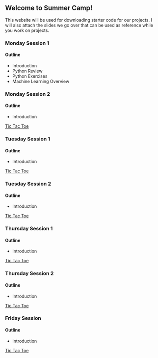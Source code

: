 ## Welcome to Summer Camp!

This website will be used for downloading starter code for our projects. I will also attach the slides we go over that can be used as reference while you work on projects.

### Monday Session 1

#### Outline
- Introduction
- Python Review
- Python Exercises
- Machine Learning Overview

### Monday Session 2

#### Outline
- Introduction

[Tic Tac Toe](starter-code/tictactoe.py)

### Tuesday Session 1

#### Outline
- Introduction

[Tic Tac Toe](starter-code/tictactoe.py)

### Tuesday Session 2

#### Outline
- Introduction

[Tic Tac Toe](starter-code/tictactoe.py)

### Thursday Session 1

#### Outline
- Introduction

[Tic Tac Toe](starter-code/tictactoe.py)

### Thursday Session 2

#### Outline
- Introduction

[Tic Tac Toe](starter-code/tictactoe.py)

### Friday Session

#### Outline
- Introduction

[Tic Tac Toe](starter-code/tictactoe.py)

<!-- Markdown is a lightweight and easy-to-use syntax for styling your writing. It includes conventions for

```markdown
Syntax highlighted code block

# Header 1
## Header 2
### Header 3

- Bulleted
- List

1. Numbered
2. List

**Bold** and _Italic_ and `Code` text

[Link](url) and ![Image](src)
```

For more details see [Basic writing and formatting syntax](https://docs.github.com/en/github/writing-on-github/getting-started-with-writing-and-formatting-on-github/basic-writing-and-formatting-syntax).

### Jekyll Themes

Your Pages site will use the layout and styles from the Jekyll theme you have selected in your [repository settings](https://github.com/KU-CS-Camp/KU-CS-Camp.github.io/settings/pages). The name of this theme is saved in the Jekyll `_config.yml` configuration file.

### Support or Contact

Having trouble with Pages? Check out our [documentation](https://docs.github.com/categories/github-pages-basics/) or [contact support](https://support.github.com/contact) and we’ll help you sort it out.
 -->
